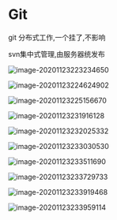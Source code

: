 # Git

git 分布式工作,一个挂了,不影响

svn集中式管理,由服务器统发布

![image-20201123223234650](C:/Users/Deus/AppData/Roaming/Typora/typora-user-images/image-20201123223234650.png)

![image-20201123224624902](C:/Users/Deus/AppData/Roaming/Typora/typora-user-images/image-20201123224624902.png)

![image-20201123225156670](C:/Users/Deus/AppData/Roaming/Typora/typora-user-images/image-20201123225156670.png)

![image-20201123231916128](C:/Users/Deus/AppData/Roaming/Typora/typora-user-images/image-20201123231916128.png)

![image-20201123232025332](C:/Users/Deus/AppData/Roaming/Typora/typora-user-images/image-20201123232025332.png)

![image-20201123233030530](C:/Users/Deus/AppData/Roaming/Typora/typora-user-images/image-20201123233030530.png)

![image-20201123233511690](C:/Users/Deus/AppData/Roaming/Typora/typora-user-images/image-20201123233511690.png)

![image-20201123233729733](C:/Users/Deus/AppData/Roaming/Typora/typora-user-images/image-20201123233729733.png)

![image-20201123233919468](C:/Users/Deus/AppData/Roaming/Typora/typora-user-images/image-20201123233919468.png)

![image-20201123233959114](C:/Users/Deus/AppData/Roaming/Typora/typora-user-images/image-20201123233959114.png)